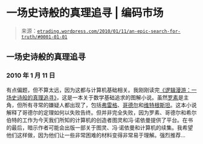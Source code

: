 <!--yml

category: 未分类

date: 2024-05-12 19:37:44

-->

# 一场史诗般的真理追寻 | 编码市场

> 来源：[`etrading.wordpress.com/2010/01/11/an-epic-search-for-truth/#0001-01-01`](https://etrading.wordpress.com/2010/01/11/an-epic-search-for-truth/#0001-01-01)

## 一场史诗般的真理追寻

### 2010 年 1 月 11 日

有点偏题，但不算太远，因为这都与计算机基础相关。我刚刚读完[《逻辑漫游：一场史诗般的真理追寻》](http://www.logicomix.com/en/)，这是一本关于数学基础追求的图解小说。虽然[罗素](http://en.wikipedia.org/wiki/Bertrand_Russell)是主角，但所有寻常的嫌疑人都出现了，包括[弗雷格](http://en.wikipedia.org/wiki/Frege)、[哥德尔](http://en.wikipedia.org/wiki/Godel)和[维特根斯坦](http://en.wikipedia.org/wiki/Wittgenstein)。这本小说解释了哥德尔的定理如何以失败告终。但并非完全失败，因为罗素、哥德尔和希尔伯特的工作为今天我们所知的计算机的创造者图灵和冯·诺依曼提供了平台。在书的最后，暗示作者可能会出版一部关于图灵、冯·诺依曼和计算机的续集。我希望他们这样做，因为他们让一些非常困难的材料变得非常易于理解。强烈推荐…
